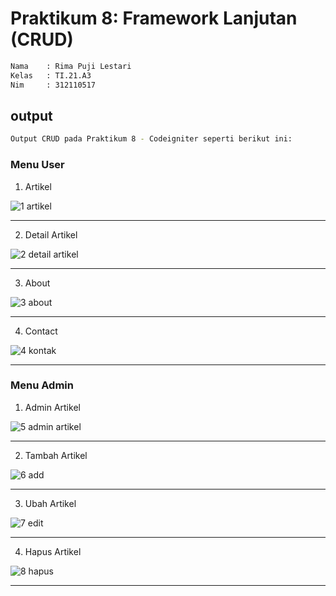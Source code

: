 # Praktikum 8: Framework Lanjutan (CRUD)

```bash
Nama    : Rima Puji Lestari
Kelas   : TI.21.A3
Nim     : 312110517
```

## output

```bash
Output CRUD pada Praktikum 8 - Codeigniter seperti berikut ini:
```

### Menu User

1. Artikel

![1 artikel](https://github.com/rimapuji/praktikum8_pweb2/assets/118242692/5aa45db6-3052-48a2-8ba1-8d7760fe6c24)
<hr>

2. Detail Artikel

![2 detail artikel](https://github.com/rimapuji/praktikum8_pweb2/assets/118242692/04b12799-4271-458a-a2ea-1b0b1237b4de)
<hr>

3. About

![3 about](https://github.com/rimapuji/praktikum8_pweb2/assets/118242692/ca650281-8caa-4610-9c65-51bab704cb0a)
<hr>

4. Contact

![4 kontak](https://github.com/rimapuji/praktikum8_pweb2/assets/118242692/aec26e45-6cba-4130-bf23-f2076e73f2a2)
<hr>

### Menu Admin

1. Admin Artikel

![5 admin artikel](https://github.com/rimapuji/praktikum8_pweb2/assets/118242692/9740407f-d7fa-4778-808b-3a6d4ed63b3b)
<hr>

2. Tambah Artikel

![6 add](https://github.com/rimapuji/praktikum8_pweb2/assets/118242692/2875e20a-195e-4aaf-9457-daa2f060b7d0)
<hr>

3. Ubah Artikel

![7 edit](https://github.com/rimapuji/praktikum8_pweb2/assets/118242692/7f7f866f-3b83-4597-8207-40bf06720285)
<hr>

4. Hapus Artikel

![8 hapus](https://github.com/rimapuji/praktikum8_pweb2/assets/118242692/e2eb91d8-b554-4269-a925-44f90e890479)
<hr>
